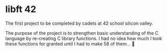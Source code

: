 # libft 42

The first project to be completed by cadets at 42 school silicon valley.

The purpose of the project is to strengthen basic understanding of the C language by
re-creating C library functions. I had no idea how much I took these functions for
granted until I had to make 58 of them... 🤔
